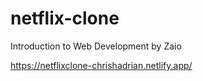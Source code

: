 # netflix-clone
 Introduction to Web Development by Zaio
 
 https://netflixclone-chrishadrian.netlify.app/
